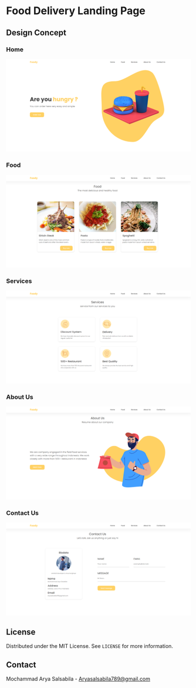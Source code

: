 # Food Delivery Landing Page

## Design Concept

### Home

![](design/home.png)

### Food

![](design/food.png)

### Services

![](design/services.png)

### About Us

![](design/about.png)

### Contact Us

![](design/contact.png)

## License

Distributed under the MIT License. See `LICENSE` for more information.

## Contact

Mochammad Arya Salsabila - Aryasalsabila789@gmail.com
